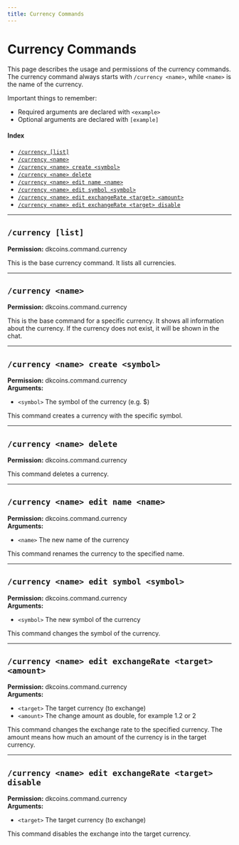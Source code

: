 ```yaml
---
title: Currency Commands
---
```


# Currency Commands

This page describes the usage and permissions of the currency commands. 
The currency command always starts with `/currency <name>`, while `<name>` is the name of the currency.

Important things to remember:
* Required arguments are declared with ```<example>```
* Optional arguments are declared with ```[example]```

#### Index

* [```/currency [list]```](#currency-list)
* [```/currency <name>```](#currency-name)
* [```/currency <name> create <symbol>```](#currency-name-create-symbol)
* [```/currency <name> delete```](#currency-name-delete)
* [```/currency <name> edit name <name>```](#currency-name-edit-name-name)
* [```/currency <name> edit symbol <symbol>```](#currency-name-edit-symbol-symbol)
* [```/currency <name> edit exchangeRate <target> <amount>```](#currency-name-edit-exchangerate-target-amount)
* [```/currency <name> edit exchangeRate <target> disable```](#currency-name-edit-exchangerate-target-disable)

***

## **```/currency [list]```**

**Permission:** dkcoins.command.currency<br />

This is the base currency command. It lists all currencies.

***

## **```/currency <name>```**

**Permission:** dkcoins.command.currency<br />

This is the base command for a specific currency. It shows all information about the currency.
If the currency does not exist, it will be shown in the chat.

***

## **```/currency <name> create <symbol>```**

**Permission:** dkcoins.command.currency<br />
**Arguments:**

* `<symbol>` The symbol of the currency (e.g. $)

This command creates a currency with the specific symbol.

***

## **```/currency <name> delete```**

**Permission:** dkcoins.command.currency<br />

This command deletes a currency.

***

## **```/currency <name> edit name <name>```**

**Permission:** dkcoins.command.currency<br />
**Arguments:**

* `<name>` The new name of the currency

This command renames the currency to the specified name.

***

## **```/currency <name> edit symbol <symbol>```**

**Permission:** dkcoins.command.currency<br />
**Arguments:**

* `<symbol>` The new symbol of the currency

This command changes the symbol of the currency.

***

## **```/currency <name> edit exchangeRate <target> <amount>```**

**Permission:** dkcoins.command.currency<br />
**Arguments:**

* `<target>` The target currency (to exchange)
* `<amount>` The change amount as double, for example 1.2 or 2

This command changes the exchange rate to the specified currency. 
The amount means how much an amount of the currency is in the target currency.

***

## **```/currency <name> edit exchangeRate <target> disable```**

**Permission:** dkcoins.command.currency<br />
**Arguments:**

* `<target>` The target currency (to exchange)

This command disables the exchange into the target currency.
